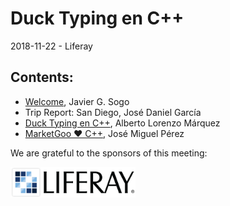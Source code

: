 
# Duck Typing en C++
2018-11-22 - Liferay

## Contents:
- [Welcome](welcome.pdf), Javier G. Sogo
- Trip Report: San Diego, José Daniel García
- [Duck Typing en C++](http://htmlpreview.github.io/?https://github.com/newlawrence/Talks/blob/master/181122_duck_typing/duck_typing.slides.html#/), Alberto Lorenzo Márquez
- [MarketGoo ❤️ C++](MarketGoo.Loves.Cpp.pdf), José Miguel Pérez

We are grateful to the sponsors of this meeting:  

<img src="../assets/sponsor-logos/liferay.png" alt="liferay" width="200"/>
